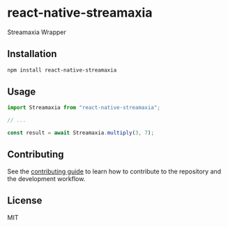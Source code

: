 # react-native-streamaxia

Streamaxia Wrapper

## Installation

```sh
npm install react-native-streamaxia
```

## Usage

```js
import Streamaxia from "react-native-streamaxia";

// ...

const result = await Streamaxia.multiply(3, 7);
```

## Contributing

See the [contributing guide](CONTRIBUTING.md) to learn how to contribute to the repository and the development workflow.

## License

MIT

